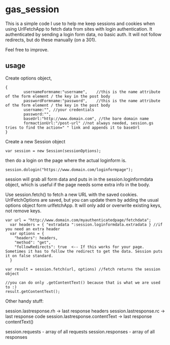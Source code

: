 # gas_session
This is a simple code I use to help me keep sessions and cookies when using UrlFetchApp to fetch data from sites with login authentication. It authenticated by sending a login form data, no basic auth. It will not follow redirects, but do these manually (on a 301).

Feel free to improve.

## usage
Create options object, 
```
{
        usernameFormname:"username",    //this is the name attribute of the form element / the key in the post body
        passwordFormname:"password",    //this is the name attribute of the form element / the key in the post body
        username:"", //your credentials
        password:"",
        baseUrl:"http://www.domain.com", //the bare domain name     
        formactionUrl:"/post-url" //not always needed, session.gs tries to find the action=" " link and appends it to baseUrl
}
```
Create a new Session object

```
var session = new Session(sessionOptions);
```

then do a login on the page where the actual loginform is. 
```
session.dologin("https://www.domain.com/loginformpage");
```

session will grab all form data and puts in in the session.loginformdata object, which is useful if the page needs some extra info in the body.

Use session.fetch() to fetch a new URL with the saved cookies. UrlFetchOptions are saved, but you can update them by adding the usual options object form urlfetchApp. It will only add or overwrite existing keys, not remove keys.

```
var url = "http://www.domain.com/myauthenticatedpage/fetchdata";
  var headers = { "extradata ":session.loginformdata.extradata } //if you need an extra header
  var options = { 
    "headers": headers,
    "method": "get",
    "followRedirects": true  <-- If this works for your page. Sometimes it has to follow the redirect to get the data. Session puts it on false standard.
  }  
  
var result = session.fetch(url, options) //fetch returns the session object

//you can do only .getContentText() because that is what we are used to :)
result.getContentText();
```

Other handy stuff:

session.lastresponse.rh -> last response headers
session.lastresponse.rc  -> last response code
session.lastresponse.contentText -> last response contentText()

session.requests - array of all requests
session.responses - array of all responses
